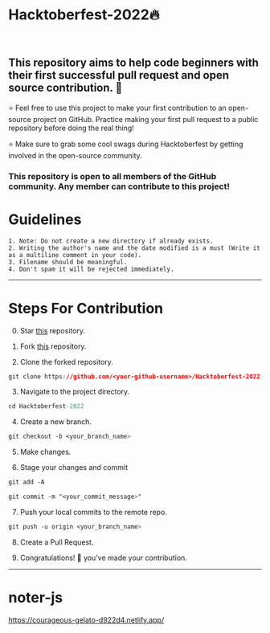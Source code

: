 # Hacktoberfest-2022🔥

<br>
<p align="center">
  <https://www.google.com/url?sa=i&url=https%3A%2F%2Fdev.to%2Fgithub%2Fhow-to-get-ready-for-hacktoberfest-2022-2ck2&psig=AOvVaw3ezI7pi39kHIEfe-GkedLX&ust=1664646042501000&source=images&cd=vfe&ved=0CAwQjRxqFwoTCPCIsPOHvfoCFQAAAAAdAAAAABAD>
</p>

## This repository aims to help code beginners with their first successful pull request and open source contribution. :partying_face:

:star: Feel free to use this project to make your first contribution to an open-source project on GitHub. Practice making your first pull request to a public repository before doing the real thing!

:star: Make sure to grab some cool swags during Hacktoberfest by getting involved in the open-source community.

### This repository is open to all members of the GitHub community. Any member can contribute to this project!
# Guidelines


    1. Note: Do not create a new directory if already exists.
    2. Writing the author's name and the date modified is a must (Write it as a multiline comment in your code).
    3. Filename should be meaningful.
    4. Don't spam it will be rejected immediately.

---

# Steps For Contribution

0. Star <a href="https://github.com/tanyagupta0201/Hacktoberfest-2022" title="this">this</a> repository.

1. Fork <a href="https://github.com/tanyagupta0201/Hacktoberfest-2022" title="this">this</a> repository.

2. Clone the forked repository.
```css
git clone https://github.com/<your-github-username>/Hacktoberfest-2022
```
  
3. Navigate to the project directory.
```py
cd Hacktoberfest-2022
```

4. Create a new branch.
```css
git checkout -b <your_branch_name>
```

5. Make changes.

6. Stage your changes and commit
```css
git add -A

git commit -m "<your_commit_message>"
```

7. Push your local commits to the remote repo.
```css
git push -u origin <your_branch_name>
```

8. Create a Pull Request.

9. Congratulations! 🎉 you've made your contribution.


---


# noter-js
https://courageous-gelato-d922d4.netlify.app/
